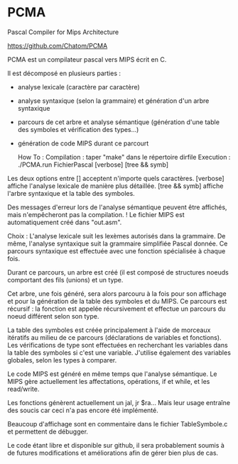 PCMA
====

Pascal Compiler for Mips Architecture

https://github.com/Chatom/PCMA

PCMA est un compilateur pascal vers MIPS écrit en C.


Il est décomposé en plusieurs parties :
- analyse lexicale (caractère par caractère)
- analyse syntaxique (selon la grammaire) et génération d'un arbre syntaxique
- parcours de cet arbre et analyse sémantique
	(génération d'une table des symboles et vérification des types...)
- génération de code MIPS durant ce parcourt


   How To :
Compilation : taper "make" dans le répertoire dirfile
Execution : ./PCMA.run FichierPascal [verbose] [tree && symb]

Les deux options entre [] acceptent n'importe quels caractères.
[verbose] affiche l'analyse lexicale de manière plus détaillée.
[tree && symb] affiche l'arbre syntaxique et la table des symboles.

Des messages d'erreur lors de l'analyse sémantique peuvent être affichés, mais n'empêcheront pas la compilation.
! Le fichier MIPS est automatiquement créé dans "out.asm".


   Choix :
L'analyse lexicale suit les lexèmes autorisés dans la grammaire.
De même, l'analyse syntaxique suit la grammaire simplifiée Pascal donnée.
Ce parcours syntaxique est effectuée avec une fonction spécialisée à chaque fois.

Durant ce parcours, un arbre est créé (il est composé de structures noeuds comportant des fils (unions) et un type.

Cet arbre, une fois généré, sera alors parcouru à la fois pour son affichage et pour la génération de la table des symboles et du MIPS.
Ce parcours est récursif : la fonction est appelée récursivement et effectue un parcours du noeud différent selon son type.

La table des symboles est créée principalement à l'aide de morceaux itératifs au milieu de ce parcours (déclarations de variables et fonctions).
Les vérifications de type sont effectuées en recherchant les variables dans la table des symboles si c'est une variable.
J'utilise également des variables globales, selon les types à comparer.

Le code MIPS est généré en même temps que l'analyse sémantique.
Le MIPS gère actuellement les affectations, opérations, if et while, et les read/write.

Les fonctions génèrent actuellement un jal, jr $ra... Mais leur usage entraîne des soucis car ceci n'a pas encore été implémenté.

Beaucoup d'affichage sont en commentaire dans le fichier TableSymbole.c et permettent de débugger.


Le code étant libre et disponible sur github, il sera probablement soumis à de futures modifications et améliorations afin de gérer bien plus de cas.
